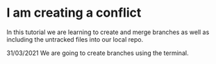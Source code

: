 # I am creating a conflict

In this tutorial we are learning to create and merge branches as well as including the untracked files into our local repo.




31/03/2021
We are going to create branches using the terminal.

